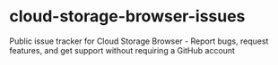 # cloud-storage-browser-issues
Public issue tracker for Cloud Storage Browser - Report bugs, request features, and get support without requiring a GitHub account
